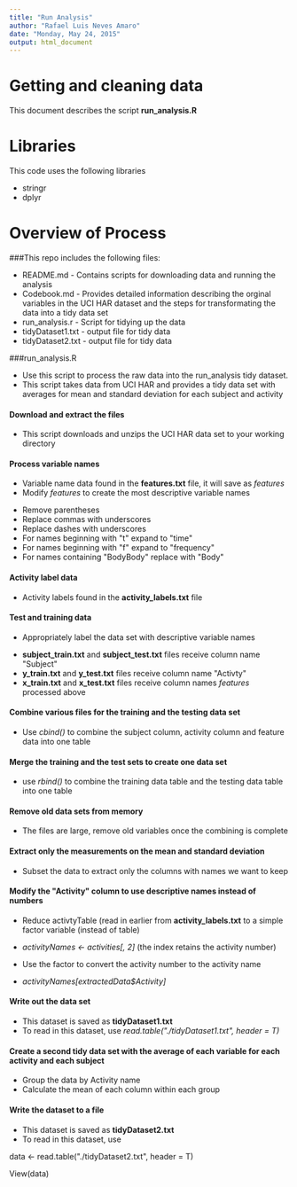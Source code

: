 ```yaml
---
title: "Run Analysis"
author: "Rafael Luis Neves Amaro"
date: "Monday, May 24, 2015"
output: html_document
---
```


# Getting and cleaning data

This document describes the script **run_analysis.R**

# Libraries

This code uses the following libraries

* stringr
* dplyr

# Overview of Process

###This repo includes the following files:

- README.md - Contains scripts for downloading data and running the analysis
- Codebook.md - Provides detailed information describing the orginal variables in the UCI HAR dataset and the steps for transformating the data into a tidy data set
- run_analysis.r - Script for tidying up the data
- tidyDataset1.txt - output file for tidy data
- tidyDataset2.txt - output file for tidy data


###run_analysis.R 

- Use this script to process the raw data into the run_analysis tidy dataset.
- This script takes data from UCI HAR and provides a tidy data set with averages for mean and standard deviation for each subject and activity


#### Download and extract the files

- This script downloads and unzips the UCI HAR data set to your working directory


#### Process variable names

- Variable name data found in the **features.txt** file, it will save as *features*
- Modify *features* to create the most descriptive variable names
+ Remove parentheses
+ Replace commas with underscores
+ Replace dashes with underscores
+ For names beginning with "t" expand to "time"
+ For names beginning with "f" expand to "frequency"
+ For names containing "BodyBody" replace with "Body"


#### Activity label data

- Activity labels found in the **activity_labels.txt** file


#### Test and training data

* Appropriately label the data set with descriptive variable names
+ **subject_train.txt** and **subject_test.txt** files receive column name "Subject"
+ **y_train.txt** and **y_test.txt** files receive column name "Activty"
+ **x_train.txt** and **x_test.txt** files receive column names *features* processed above


#### Combine various files for the training and the testing data set

- Use *cbind()* to combine the subject column, activity column and feature data into one table


#### Merge the training and the test sets to create one data set

- use *rbind()* to combine the training data table and the testing data table into one table


#### Remove old data sets from memory

- The files are large, remove old variables once the combining is complete


#### Extract only the measurements on the mean and standard deviation

- Subset the data to extract only the columns with names we want to keep


#### Modify the "Activity" column to use descriptive names instead of numbers

- Reduce activtyTable (read in earlier from **activity_labels.txt** to a simple factor variable (instead of table)
+ *activityNames <- activities[, 2]* (the index retains the activity number)

- Use the factor to convert the activity number to the activity name
+ *activityNames[extractedData$Activity]*


#### Write out the data set

- This dataset is saved as **tidyDataset1.txt**
- To read in this dataset, use *read.table("./tidyDataset1.txt", header = T)*


#### Create a second tidy data set with the average of each variable for each activity and each subject

- Group the data by Activity name
- Calculate the mean of each column within each group


#### Write the dataset to a file

- This dataset is saved as **tidyDataset2.txt**
- To read in this dataset, use 

data <- read.table("./tidyDataset2.txt", header = T)

View(data)